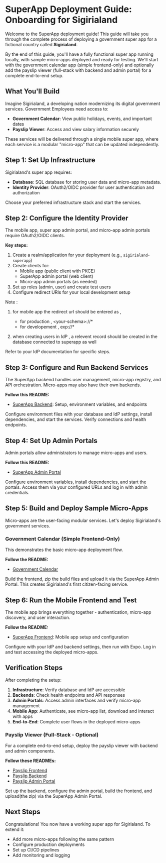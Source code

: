 # SuperApp Deployment Guide: Onboarding for Sigirialand

Welcome to the SuperApp deployment guide! This guide will take you through the complete process of deploying a government super app for a fictional country called **Sigirialand**.

By the end of this guide, you'll have a fully functional super app running locally, with sample micro-apps deployed and ready for testing. We'll start with the government calendar app (simple frontend-only) and optionally add the payslip viewer (full-stack with backend and admin portal) for a complete end-to-end setup.

## What You'll Build

Imagine Sigirialand, a developing nation modernizing its digital government services. Government Employees need access to:
- **Government Calendar**: View public holidays, events, and important dates
- **Payslip Viewer**: Access and view salary information securely

These services will be delivered through a single mobile super app, where each service is a modular "micro-app" that can be updated independently.

## Step 1: Set Up Infrastructure

Sigirialand's super app requires:
- **Database**: SQL database for storing user data and micro-app metadata.
- **Identity Provider**: OAuth2/OIDC provider for user authentication and authorization

Choose your preferred infrastructure stack and start the services. 

## Step 2: Configure the Identity Provider

The mobile app, super app admin portal, and micro-app admin portals require OAuth2/OIDC clients.

**Key steps:**
1. Create a realm/application for your deployment (e.g., `sigirialand-superapp`)
2. Create clients for:
   - Mobile app (public client with PKCE)
   - SuperApp admin portal (web client)
   - Micro-app admin portals (as needed)
3. Set up roles (admin, user) and create test users
4. Configure redirect URIs for your local development setup

Note :    
1. for mobile app the redirect url should be entered as ,   
     - for production , \<your-schema>://*
     - for developement , exp://*  

2. when creating users in IdP , a relevent record should be created in the database connected to superapp as well
     

Refer to your IdP documentation for specific steps.

## Step 3: Configure and Run Backend Services

The SuperApp backend handles user management, micro-app registry, and API orchestration. Micro-apps may also have their own backends.

**Follow this README:**
- [SuperApp Backend](../backend/README.md): Setup, environment variables, and endpoints


Configure environment files with your database and IdP settings, install dependencies, and start the services. Verify connections and health endpoints.

## Step 4: Set Up Admin Portals

Admin portals allow administrators to manage micro-apps and users.

**Follow this README:**
- [SuperApp Admin Portal](../superapp_admin_portal/README.md)

Configure environment variables, install dependencies, and start the portals. Access them via your configured URLs and log in with admin credentials.

## Step 5: Build and Deploy Sample Micro-Apps

Micro-apps are the user-facing modular services. Let's deploy Sigirialand's government services.

### Government Calendar (Simple Frontend-Only)
This demonstrates the basic micro-app deployment flow.

**Follow the README:**
- [Government Calendar](../sample_microapps/government-calendar/frontend/README.md)

Build the frontend, zip the build files and upload it via the SuperApp Admin Portal. This creates Sigirialand's first citizen-facing service.

## Step 6: Run the Mobile Frontend and Test

The mobile app brings everything together - authentication, micro-app discovery, and user interaction.

**Follow the README:**
- [SuperApp Frontend](../frontend/README.md): Mobile app setup and configuration

Configure with your IdP and backend settings, then run with Expo. Log in and test accessing the deployed micro-apps.

## Verification Steps

After completing the setup:

1. **Infrastructure**: Verify database and IdP are accessible
2. **Backends**: Check health endpoints and API responses
3. **Admin Portals**: Access admin interfaces and verify micro-app management
4. **Mobile App**: Authenticate, see micro-app list, download and interact with apps
5. **End-to-End**: Complete user flows in the deployed micro-apps



### Payslip Viewer (Full-Stack - Optional)
For a complete end-to-end setup, deploy the payslip viewer with backend and admin components.

**Follow these READMEs:**
- [Payslip Frontend](../sample_microapps/payslip-viewer/frontend/README.md)
- [Payslip Backend](../sample_microapps/payslip-viewer/backend/README.md)
- [Payslip Admin Portal](../sample_microapps/payslip-viewer/admin-frontend/README.md)

Set up the backend, configure the admin portal, build the frontend, and upload(the zip) via the SuperApp Admin Portal.



## Next Steps

Congratulations! You now have a working super app for Sigirialand. To extend it:
- Add more micro-apps following the same pattern
- Configure production deployments
- Set up CI/CD pipelines
- Add monitoring and logging


